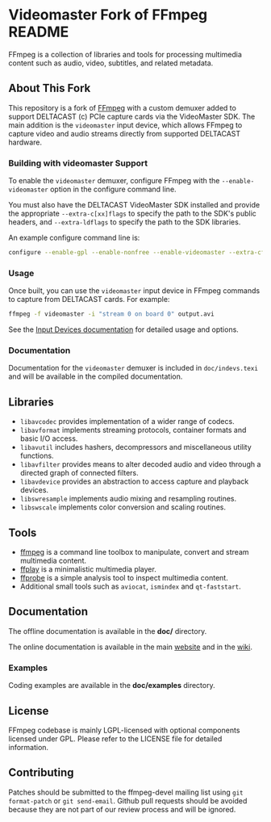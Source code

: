 Videomaster Fork of FFmpeg README
=================================

FFmpeg is a collection of libraries and tools for processing multimedia content
such as audio, video, subtitles, and related metadata.

## About This Fork

This repository is a fork of [FFmpeg](https://ffmpeg.org/) with a custom demuxer added to support DELTACAST (c) PCIe capture cards via the VideoMaster SDK.
The main addition is the `videomaster` input device, which allows FFmpeg to capture video and audio streams directly from supported DELTACAST hardware.

### Building with videomaster Support

To enable the `videomaster` demuxer, configure FFmpeg with the `--enable-videomaster` option in the configure command line.

You must also have the DELTACAST VideoMaster SDK installed and provide the appropriate `--extra-c[xx]flags` to specify the path to the SDK's public headers, and `--extra-ldflags` to specify the path to the SDK libraries.

An example configure command line is:

```sh
configure --enable-gpl --enable-nonfree --enable-videomaster --extra-cflags="-I../../install/videomaster/win64/include" --extra-cxxflags="-I../../install/videomaster/win64/include" --extra-ldflags="-LIBPATH:../../install/videomaster/win64/lib"
```

### Usage

Once built, you can use the `videomaster` input device in FFmpeg commands to capture from DELTACAST cards.
For example:

```sh
ffmpeg -f videomaster -i "stream 0 on board 0" output.avi
```

See the [Input Devices documentation](doc/indevs.texi) for detailed usage and options.

### Documentation

Documentation for the `videomaster` demuxer is included in `doc/indevs.texi` and will be available in the compiled documentation.

## Libraries

* `libavcodec` provides implementation of a wider range of codecs.
* `libavformat` implements streaming protocols, container formats and basic I/O access.
* `libavutil` includes hashers, decompressors and miscellaneous utility functions.
* `libavfilter` provides means to alter decoded audio and video through a directed graph of connected filters.
* `libavdevice` provides an abstraction to access capture and playback devices.
* `libswresample` implements audio mixing and resampling routines.
* `libswscale` implements color conversion and scaling routines.

## Tools

* [ffmpeg](https://ffmpeg.org/ffmpeg.html) is a command line toolbox to
  manipulate, convert and stream multimedia content.
* [ffplay](https://ffmpeg.org/ffplay.html) is a minimalistic multimedia player.
* [ffprobe](https://ffmpeg.org/ffprobe.html) is a simple analysis tool to inspect
  multimedia content.
* Additional small tools such as `aviocat`, `ismindex` and `qt-faststart`.

## Documentation

The offline documentation is available in the **doc/** directory.

The online documentation is available in the main [website](https://ffmpeg.org)
and in the [wiki](https://trac.ffmpeg.org).

### Examples

Coding examples are available in the **doc/examples** directory.

## License

FFmpeg codebase is mainly LGPL-licensed with optional components licensed under
GPL. Please refer to the LICENSE file for detailed information.

## Contributing

Patches should be submitted to the ffmpeg-devel mailing list using
`git format-patch` or `git send-email`. Github pull requests should be
avoided because they are not part of our review process and will be ignored.
